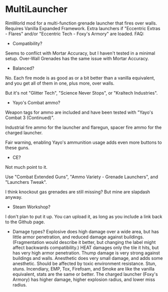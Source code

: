 # MultiLauncher
RimWorld mod for a multi-function grenade launcher that fires over walls.
Requires Vanilla Expanded Framework.
Extra launchers if "Eccentric Extras - Flares" and/or "Eccentric Tech - Foxy's Armory" are loaded.
FAQ:
 - Compatibility?

Seems to conflict with Mortar Accuracy, but I haven't tested in a minimal setup. Over-Wall Grenades has the same issue with Mortar Accuracy.

 - Balanced?

No. Each fire mode is as good as or a bit better than a vanilla equivalent, and you get all of them in one, plus more, over walls.

But it's not "Glitter Tech", "Science Never Stops", or "Kraltech Industries".

 - Yayo's Combat ammo?

Weapon tags for ammo are included and have been tested with "Yayo's Combat 3 (Continued)".

Industrial fire ammo for the launcher and flaregun, spacer fire ammo for the charged launcher.

Fair warning, enabling Yayo's ammunition usage adds even more buttons to these guns.
 - CE?

Not much point to it.

Use "Combat Extended Guns", "Ammo Variety - Grenade Launchers", and "Launchers Tweak".

I think knockout gas grenades are still missing? But mine are slapdash anyway.
 - Steam Workshop?

I don't plan to put it up.
You can upload it, as long as you include a link back to the Github page.

 - Damage types?
Explosive does high damage over a wide area, but has little armor penetration, and reduced damage against buildings. (Fragmentation would describe it better, but changing the label might affect backwards compatibility.)
HEAT damages only the tile it hits, but has very high armor penetration.
Thump damage is very strong against buildings and walls.
Anesthetic does very small damage, and adds some anesthetic. Should be affected by toxic environment resistance.
Stun, stuns.
Incendiary, EMP, Tox, Firefoam, and Smoke are like the vanilla equivalent, stats are the same or better.
The charged launcher (Foxy's Armory) has higher damage, higher explosion radius, and lower miss radius.
